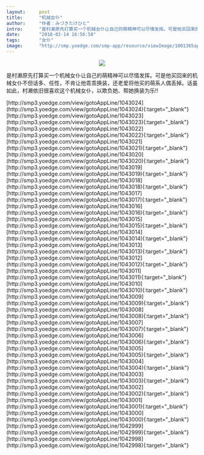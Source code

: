 ```yaml
---
layout:     post
title:      "机械女仆"
author:     "作者：みづきたけひと"
intro:      "是村濑原先打算买一个机械女仆让自己的萌精神可以尽情发挥。可是他买回来的机械女仆不但话多、任性，不肯让他乖乖换装，还老爱将他买的萌系人偶丢掉。话虽如此，村濑依旧很喜欢这个机械女仆，以欺负她、帮她换装为乐!!"
date:       "2018-02-14 16:56:58"
tags:       "女仆"
image:      "http://smp.yoedge.com/smp-app/resource/viewImage/1001365appline.png"
---
```

<div style="text-align: center">
<p><img src="http://smp.yoedge.com/smp-app/resource/viewImage/1001365appline.png"/></p>
</div>
<p class="post-meta">
<span>是村濑原先打算买一个机械女仆让自己的萌精神可以尽情发挥。可是他买回来的机械女仆不但话多、任性，不肯让他乖乖换装，还老爱将他买的萌系人偶丢掉。话虽如此，村濑依旧很喜欢这个机械女仆，以欺负她、帮她换装为乐!!</span>
</p>
[http://smp3.yoedge.com/view/gotoAppLine/1043024](http://smp3.yoedge.com/view/gotoAppLine/1043024){:target="_blank"}
[http://smp3.yoedge.com/view/gotoAppLine/1043023](http://smp3.yoedge.com/view/gotoAppLine/1043023){:target="_blank"}
[http://smp3.yoedge.com/view/gotoAppLine/1043022](http://smp3.yoedge.com/view/gotoAppLine/1043022){:target="_blank"}
[http://smp3.yoedge.com/view/gotoAppLine/1043021](http://smp3.yoedge.com/view/gotoAppLine/1043021){:target="_blank"}
[http://smp3.yoedge.com/view/gotoAppLine/1043020](http://smp3.yoedge.com/view/gotoAppLine/1043020){:target="_blank"}
[http://smp3.yoedge.com/view/gotoAppLine/1043019](http://smp3.yoedge.com/view/gotoAppLine/1043019){:target="_blank"}
[http://smp3.yoedge.com/view/gotoAppLine/1043018](http://smp3.yoedge.com/view/gotoAppLine/1043018){:target="_blank"}
[http://smp3.yoedge.com/view/gotoAppLine/1043017](http://smp3.yoedge.com/view/gotoAppLine/1043017){:target="_blank"}
[http://smp3.yoedge.com/view/gotoAppLine/1043016](http://smp3.yoedge.com/view/gotoAppLine/1043016){:target="_blank"}
[http://smp3.yoedge.com/view/gotoAppLine/1043015](http://smp3.yoedge.com/view/gotoAppLine/1043015){:target="_blank"}
[http://smp3.yoedge.com/view/gotoAppLine/1043014](http://smp3.yoedge.com/view/gotoAppLine/1043014){:target="_blank"}
[http://smp3.yoedge.com/view/gotoAppLine/1043013](http://smp3.yoedge.com/view/gotoAppLine/1043013){:target="_blank"}
[http://smp3.yoedge.com/view/gotoAppLine/1043012](http://smp3.yoedge.com/view/gotoAppLine/1043012){:target="_blank"}
[http://smp3.yoedge.com/view/gotoAppLine/1043011](http://smp3.yoedge.com/view/gotoAppLine/1043011){:target="_blank"}
[http://smp3.yoedge.com/view/gotoAppLine/1043010](http://smp3.yoedge.com/view/gotoAppLine/1043010){:target="_blank"}
[http://smp3.yoedge.com/view/gotoAppLine/1043009](http://smp3.yoedge.com/view/gotoAppLine/1043009){:target="_blank"}
[http://smp3.yoedge.com/view/gotoAppLine/1043008](http://smp3.yoedge.com/view/gotoAppLine/1043008){:target="_blank"}
[http://smp3.yoedge.com/view/gotoAppLine/1043007](http://smp3.yoedge.com/view/gotoAppLine/1043007){:target="_blank"}
[http://smp3.yoedge.com/view/gotoAppLine/1043006](http://smp3.yoedge.com/view/gotoAppLine/1043006){:target="_blank"}
[http://smp3.yoedge.com/view/gotoAppLine/1043005](http://smp3.yoedge.com/view/gotoAppLine/1043005){:target="_blank"}
[http://smp3.yoedge.com/view/gotoAppLine/1043004](http://smp3.yoedge.com/view/gotoAppLine/1043004){:target="_blank"}
[http://smp3.yoedge.com/view/gotoAppLine/1043003](http://smp3.yoedge.com/view/gotoAppLine/1043003){:target="_blank"}
[http://smp3.yoedge.com/view/gotoAppLine/1043002](http://smp3.yoedge.com/view/gotoAppLine/1043002){:target="_blank"}
[http://smp3.yoedge.com/view/gotoAppLine/1043001](http://smp3.yoedge.com/view/gotoAppLine/1043001){:target="_blank"}
[http://smp3.yoedge.com/view/gotoAppLine/1043000](http://smp3.yoedge.com/view/gotoAppLine/1043000){:target="_blank"}
[http://smp3.yoedge.com/view/gotoAppLine/1042999](http://smp3.yoedge.com/view/gotoAppLine/1042999){:target="_blank"}
[http://smp3.yoedge.com/view/gotoAppLine/1042998](http://smp3.yoedge.com/view/gotoAppLine/1042998){:target="_blank"}


